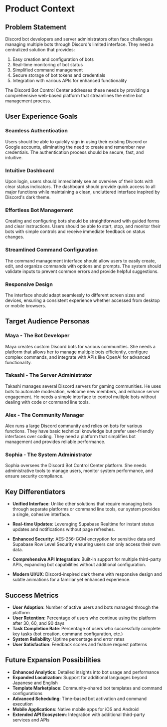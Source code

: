 # Product Context

## Problem Statement

Discord bot developers and server administrators often face challenges managing multiple bots through Discord's limited interface. They need a centralized solution that provides:

1. Easy creation and configuration of bots
2. Real-time monitoring of bot status
3. Simplified command management
4. Secure storage of bot tokens and credentials
5. Integration with various APIs for enhanced functionality

The Discord Bot Control Center addresses these needs by providing a comprehensive web-based platform that streamlines the entire bot management process.

## User Experience Goals

### Seamless Authentication

Users should be able to quickly sign in using their existing Discord or Google accounts, eliminating the need to create and remember new credentials. The authentication process should be secure, fast, and intuitive.

### Intuitive Dashboard

Upon login, users should immediately see an overview of their bots with clear status indicators. The dashboard should provide quick access to all major functions while maintaining a clean, uncluttered interface inspired by Discord's dark theme.

### Effortless Bot Management

Creating and configuring bots should be straightforward with guided forms and clear instructions. Users should be able to start, stop, and monitor their bots with simple controls and receive immediate feedback on status changes.

### Streamlined Command Configuration

The command management interface should allow users to easily create, edit, and organize commands with options and prompts. The system should validate inputs to prevent common errors and provide helpful suggestions.

### Responsive Design

The interface should adapt seamlessly to different screen sizes and devices, ensuring a consistent experience whether accessed from desktop or mobile browsers.

## Target Audience Personas

### Maya - The Bot Developer

Maya creates custom Discord bots for various communities. She needs a platform that allows her to manage multiple bots efficiently, configure complex commands, and integrate with APIs like OpenAI for advanced functionality.

### Takashi - The Server Administrator

Takashi manages several Discord servers for gaming communities. He uses bots to automate moderation, welcome new members, and enhance server engagement. He needs a simple interface to control multiple bots without dealing with code or command line tools.

### Alex - The Community Manager

Alex runs a large Discord community and relies on bots for various functions. They have basic technical knowledge but prefer user-friendly interfaces over coding. They need a platform that simplifies bot management and provides reliable performance.

### Sophia - The System Administrator

Sophia oversees the Discord Bot Control Center platform. She needs administrative tools to manage users, monitor system performance, and ensure security compliance.

## Key Differentiators

- **Unified Interface**: Unlike other solutions that require managing bots through separate platforms or command line tools, our system provides a single, cohesive interface.

- **Real-time Updates**: Leveraging Supabase Realtime for instant status updates and notifications without page refreshes.

- **Enhanced Security**: AES-256-GCM encryption for sensitive data and Supabase Row Level Security ensuring users can only access their own data.

- **Comprehensive API Integration**: Built-in support for multiple third-party APIs, expanding bot capabilities without additional configuration.

- **Modern UI/UX**: Discord-inspired dark theme with responsive design and subtle animations for a familiar yet enhanced experience.

## Success Metrics

- **User Adoption**: Number of active users and bots managed through the platform
- **User Retention**: Percentage of users who continue using the platform after 30, 60, and 90 days
- **Task Completion Rate**: Percentage of users who successfully complete key tasks (bot creation, command configuration, etc.)
- **System Reliability**: Uptime percentage and error rates
- **User Satisfaction**: Feedback scores and feature request patterns

## Future Expansion Possibilities

- **Enhanced Analytics**: Detailed insights into bot usage and performance
- **Expanded Localization**: Support for additional languages beyond Japanese and English
- **Template Marketplace**: Community-shared bot templates and command configurations
- **Advanced Scheduling**: Time-based bot activation and command execution
- **Mobile Applications**: Native mobile apps for iOS and Android
- **Extended API Ecosystem**: Integration with additional third-party services and APIs
